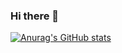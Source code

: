### Hi there 👋
[![Anurag's GitHub stats](https://github-readme-stats.vercel.app/api?username=niclasv&show_icons=true&theme=onedark)](https://github.com/anuraghazra/github-readme-stats)
<!--
**NiclasV/NiclasV** is a ✨ _special_ ✨ repository because its `README.md` (this file) appears on your GitHub profile.

Here are some ideas to get you started:

- 🔭 I’m currently working on ...
- 🌱 I’m currently learning ...
- 👯 I’m looking to collaborate on ...
- 🤔 I’m looking for help with ...
- 💬 Ask me about ...
- 📫 How to reach me: ...
- 😄 Pronouns: ...
- ⚡ Fun fact: ...
-->
